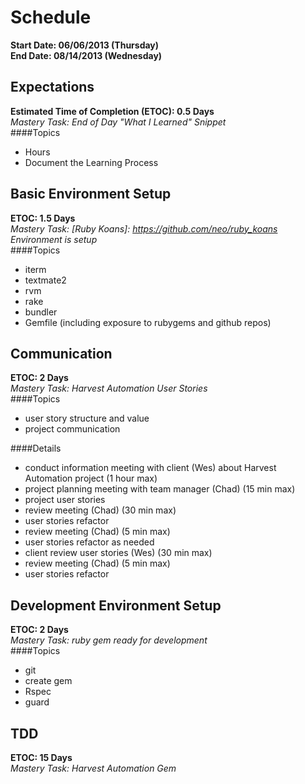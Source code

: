 # Schedule
**Start Date: 06/06/2013 (Thursday)**  
**End Date: 08/14/2013 (Wednesday)**  
  
## Expectations
  **Estimated Time of Completion (ETOC): 0.5 Days**  
  *Mastery Task: End of Day "What I Learned" Snippet*  
####Topics
  * Hours  
  * Document the Learning Process

## Basic Environment Setup
  **ETOC: 1.5 Days**  
  *Mastery Task: [Ruby Koans]: https://github.com/neo/ruby_koans Environment is setup*  
####Topics
  * iterm  
  * textmate2  
  * rvm  
  * rake  
  * bundler  
  * Gemfile (including exposure to rubygems and github repos)

## Communication  
  **ETOC: 2 Days**  
  *Mastery Task: Harvest Automation User Stories*  
####Topics
  * user story structure and value
  * project communication

####Details
  * conduct information meeting with client (Wes) about Harvest Automation project (1 hour max)  
  * project planning meeting with team manager (Chad) (15 min max)  
  * project user stories  
  * review meeting (Chad) (30 min max)  
  * user stories refactor  
  * review meeting (Chad) (5 min max)  
  * user stories refactor as needed  
  * client review user stories (Wes) (30 min max)  
  * review meeting (Chad) (5 min max)  
  * user stories refactor

## Development Environment Setup  
  **ETOC: 2 Days**  
  *Mastery Task: ruby gem ready for development*  
####Topics
  * git  
  * create gem  
  * Rspec  
  * guard

## TDD  
  **ETOC: 15 Days**  
  *Mastery Task: Harvest Automation Gem*  
